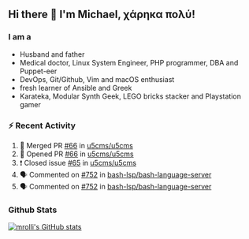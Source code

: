 ## Hi there 👋 I'm Michael, χάρηκα πολύ!

<!--
**mrolli/mrolli** is a ✨ _special_ ✨ repository because its `README.md` (this file) appears on your GitHub profile.

Here are some ideas to get you started:

- 🔭 I’m currently working on ...
- 🌱 I’m currently learning ...
- 👯 I’m looking to collaborate on ...
- 🤔 I’m looking for help with ...
- 💬 Ask me about ...
- 📫 How to reach me: ...
- 😄 Pronouns: ...
- ⚡ Fun fact: ...
-->

### I am a
- Husband and father
- Medical doctor, Linux System Engineer, PHP programmer, DBA and Puppet-eer
- DevOps, Git/Github, Vim and macOS enthusiast
- fresh learner of Ansible and Greek
- Karateka, Modular Synth Geek, LEGO bricks stacker and Playstation gamer 

### :zap: Recent Activity

<!--START_SECTION:activity-->
1. 🎉 Merged PR [#66](https://github.com/u5cms/u5cms/pull/66) in [u5cms/u5cms](https://github.com/u5cms/u5cms)
2. 💪 Opened PR [#66](https://github.com/u5cms/u5cms/pull/66) in [u5cms/u5cms](https://github.com/u5cms/u5cms)
3. ❗️ Closed issue [#65](https://github.com/u5cms/u5cms/issues/65) in [u5cms/u5cms](https://github.com/u5cms/u5cms)
4. 🗣 Commented on [#752](https://github.com/bash-lsp/bash-language-server/issues/752) in [bash-lsp/bash-language-server](https://github.com/bash-lsp/bash-language-server)
5. 🗣 Commented on [#752](https://github.com/bash-lsp/bash-language-server/issues/752) in [bash-lsp/bash-language-server](https://github.com/bash-lsp/bash-language-server)
<!--END_SECTION:activity-->

### Github Stats
[![mrolli's GitHub stats](https://github-readme-stats.vercel.app/api?username=mrolli&count_private=true&show_icons=true&theme=transparent)](https://github.com/anuraghazra/github-readme-stats)  
<!-- [![mrolli's Top Langs](https://github-readme-stats.vercel.app/api/top-langs/?username=mrolli&count_private=true&theme=onedark&hide=c%2B%2B,c,html,cmake,makefile&layout=compact)](https://github.com/anuraghazra/github-readme-stats) -->
